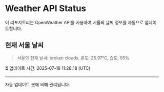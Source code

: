 
# Weather API Status

이 리포지토리는 OpenWeather API를 사용하여 서울의 날씨 정보를 자동으로 업데이트합니다.

## 현재 서울 날씨
> 서울의 현재 날씨: broken clouds, 온도: 25.97°C, 습도: 95%

⏳ 업데이트 시간: 2025-07-19 11:28:18 (UTC)

---
자동 업데이트 봇에 의해 관리됩니다.
